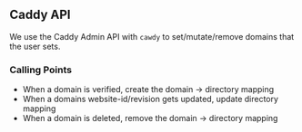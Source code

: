 ## Caddy API

We use the Caddy Admin API with `cawdy` to set/mutate/remove domains that the user
sets.


### Calling Points

- When a domain is verified, create the domain -> directory mapping
- When a domains website-id/revision gets updated, update directory mapping
- When a domain is deleted, remove the domain -> directory mapping
